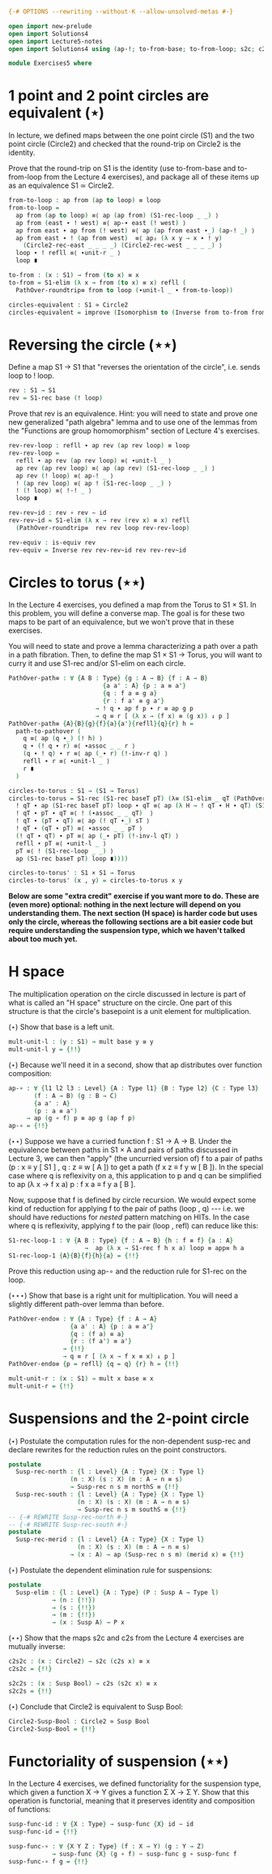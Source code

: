 
```agda
{-# OPTIONS --rewriting --without-K --allow-unsolved-metas #-}

open import new-prelude
open import Solutions4
open import Lecture5-notes
open import Solutions4 using (ap-!; to-from-base; to-from-loop; s2c; c2s; susp-func)

module Exercises5 where
```

# 1 point and 2 point circles are equivalent (⋆)

In lecture, we defined maps between the one point circle (S1) and the
two point circle (Circle2) and checked that the round-trip on Circle2 is
the identity.

Prove that the round-trip on S1 is the identity (use to-from-base
and to-from-loop from the Lecture 4 exercises), and package all of
these items up as an equivalence S1 ≃ Circle2.

```agda
from-to-loop : ap from (ap to loop) ≡ loop
from-to-loop =
  ap from (ap to loop) ≡⟨ ap (ap from) (S1-rec-loop _ _) ⟩
  ap from (east ∙ ! west) ≡⟨ ap-∙ east (! west) ⟩
  ap from east ∙ ap from (! west) ≡⟨ ap (ap from east ∙_) (ap-! _) ⟩
  ap from east ∙ ! (ap from west)  ≡⟨ ap₂ (λ x y → x ∙ ! y)
    (Circle2-rec-east _ _ _ _) (Circle2-rec-west _ _ _ _) ⟩
  loop ∙ ! refll ≡⟨ ∙unit-r _ ⟩
  loop ∎

to-from : (x : S1) → from (to x) ≡ x
to-from = S1-elim (λ x → from (to x) ≡ x) refll (
  PathOver-roundtrip≡ from to loop (∙unit-l _ ∙ from-to-loop))

circles-equivalent : S1 ≃ Circle2
circles-equivalent = improve (Isomorphism to (Inverse from to-from from-to))
```

# Reversing the circle (⋆⋆)

Define a map S1 → S1 that "reverses the orientation of the circle",
i.e. sends loop to ! loop.

```agda
rev : S1 → S1
rev = S1-rec base (! loop)
```

Prove that rev is an equivalence.  Hint: you will need to state and prove
one new generalized "path algebra" lemma and to use one of the lemmas from
the "Functions are group homomorphism" section of Lecture 4's exercises.
```agda
rev-rev-loop : refll ∙ ap rev (ap rev loop) ≡ loop
rev-rev-loop =
  refll ∙ ap rev (ap rev loop) ≡⟨ ∙unit-l _ ⟩
  ap rev (ap rev loop) ≡⟨ ap (ap rev) (S1-rec-loop _ _) ⟩
  ap rev (! loop) ≡⟨ ap-! _ ⟩
  ! (ap rev loop) ≡⟨ ap ! (S1-rec-loop _ _) ⟩
  ! (! loop) ≡⟨ !-! _ ⟩
  loop ∎

rev-rev~id : rev ∘ rev ∼ id
rev-rev~id = S1-elim (λ x → rev (rev x) ≡ x) refll
  (PathOver-roundtrip≡  rev rev loop rev-rev-loop)

rev-equiv : is-equiv rev
rev-equiv = Inverse rev rev-rev~id rev rev-rev~id
```


# Circles to torus (⋆⋆)

In the Lecture 4 exercises, you defined a map from the Torus to S1 × S1.
In this problem, you will define a converse map.  The goal is for these
two maps to be part of an equivalence, but we won't prove that in these
exercises.

You will need to state and prove a lemma characterizing a path over a
path in a path fibration.  Then, to define the map S1 × S1 → Torus, you
will want to curry it and use S1-rec and/or S1-elim on each circle.

```agda
PathOver-path≡ : ∀ {A B : Type} {g : A → B} {f : A → B}
                          {a a' : A} {p : a ≡ a'}
                          {q : f a ≡ g a}
                          {r : f a' ≡ g a'}
                        → ! q ∙ ap f p ∙ r ≡ ap g p
                        → q ≡ r [ (λ x → (f x) ≡ (g x)) ↓ p ]
PathOver-path≡ {A}{B}{g}{f}{a}{a'}{refll}{q}{r} h =
  path-to-pathover (
    q ≡⟨ ap (q ∙_) (! h) ⟩
    q ∙ (! q ∙ r) ≡⟨ ∙assoc _ _ r ⟩
    (q ∙ ! q) ∙ r ≡⟨ ap (_∙ r) (!-inv-r q) ⟩
    refll ∙ r ≡⟨ ∙unit-l _ ⟩
    r ∎
  )

circles-to-torus : S1 → (S1 → Torus)
circles-to-torus = S1-rec (S1-rec baseT pT) (λ≡ (S1-elim _ qT (PathOver-path≡ (
  ! qT ∙ ap (S1-rec baseT pT) loop ∙ qT ≡⟨ ap (λ H → ! qT ∙ H ∙ qT) (S1-rec-loop _ _) ⟩
  ! qT ∙ pT ∙ qT ≡⟨ ! (∙assoc _ _ qT)  ⟩
  ! qT ∙ (pT ∙ qT) ≡⟨ ap (! qT ∙_) sT ⟩
  ! qT ∙ (qT ∙ pT) ≡⟨ ∙assoc _ _ pT ⟩
  (! qT ∙ qT) ∙ pT ≡⟨ ap (_∙ pT) (!-inv-l qT) ⟩
  refll ∙ pT ≡⟨ ∙unit-l _ ⟩
  pT ≡⟨ ! (S1-rec-loop _ _) ⟩
  ap (S1-rec baseT pT) loop ∎))))

circles-to-torus' : S1 × S1 → Torus
circles-to-torus' (x , y) = circles-to-torus x y
```

**Below are some "extra credit" exercise if you want more to do.  These
are (even more) optional: nothing in the next lecture will depend on you
understanding them.  The next section (H space) is harder code but uses
only the circle, whereas the following sections are a bit easier code
but require understanding the suspension type, which we haven't talked
about too much yet.**

# H space

The multiplication operation on the circle discussed in lecture is part
of what is called an "H space" structure on the circle.  One part of
this structure is that the circle's basepoint is a unit element for
multiplication.

(⋆) Show that base is a left unit.
```agda
mult-unit-l : (y : S1) → mult base y ≡ y
mult-unit-l y = {!!}
```

(⋆) Because we'll need it in a second, show that ap distributes over
function composition:
```agda
ap-∘ : ∀ {l1 l2 l3 : Level} {A : Type l1} {B : Type l2} {C : Type l3}
       (f : A → B) (g : B → C)
       {a a' : A}
       (p : a ≡ a')
     → ap (g ∘ f) p ≡ ap g (ap f p)
ap-∘ = {!!}
```

(⋆⋆) Suppose we have a curried function f : S1 → A → B.  Under the
equivalence between paths in S1 × A and pairs of paths discussed in
Lecture 3, we can then "apply" (the uncurried version of) f to a pair of
paths (p : x ≡ y [ S1 ] , q : z ≡ w [ A ]) to get a path (f x z ≡ f y w
[ B ]).  In the special case where q is reflexivity on a, this
application to p and q can be simplified to ap (λ x → f x a) p : f x a ≡
f y a [ B ].

Now, suppose that f is defined by circle recursion.  We would expect
some kind of reduction for applying f to the pair of paths (loop , q) ---
i.e. we should have reductions for *nested* pattern matching on HITs.
In the case where q is reflexivity, applying f to the pair (loop , refl)
can reduce like this:
```agda
S1-rec-loop-1 : ∀ {A B : Type} {f : A → B} {h : f ≡ f} {a : A}
                     →  ap (λ x → S1-rec f h x a) loop ≡ app≡ h a
S1-rec-loop-1 {A}{B}{f}{h}{a} = {!!}
```
Prove this reduction using ap-∘ and the reduction rule for S1-rec on the loop.

(⋆⋆⋆) Show that base is a right unit for multiplication.  You will need
a slightly different path-over lemma than before.

```agda
PathOver-endo≡ : ∀ {A : Type} {f : A → A}
                 {a a' : A} {p : a ≡ a'}
                 {q : (f a) ≡ a}
                 {r : (f a') ≡ a'}
               → {!!}
               → q ≡ r [ (λ x → f x ≡ x) ↓ p ]
PathOver-endo≡ {p = refll} {q = q} {r} h = {!!}

mult-unit-r : (x : S1) → mult x base ≡ x
mult-unit-r = {!!}
```

# Suspensions and the 2-point circle

(⋆) Postulate the computation rules for the non-dependent susp-rec and
declare rewrites for the reduction rules on the point constructors.
```agda
postulate
  Susp-rec-north : {l : Level} {A : Type} {X : Type l}
                 (n : X) (s : X) (m : A → n ≡ s)
                 → Susp-rec n s m northS ≡ {!!}
  Susp-rec-south : {l : Level} {A : Type} {X : Type l}
                   (n : X) (s : X) (m : A → n ≡ s)
                   → Susp-rec n s m southS ≡ {!!}
-- {-# REWRITE Susp-rec-north #-}
-- {-# REWRITE Susp-rec-south #-}
postulate
  Susp-rec-merid : {l : Level} {A : Type} {X : Type l}
                   (n : X) (s : X) (m : A → n ≡ s)
                 → (x : A) → ap (Susp-rec n s m) (merid x) ≡ {!!}
```

(⋆) Postulate the dependent elimination rule for suspensions:

```agda
postulate
  Susp-elim : {l : Level} {A : Type} (P : Susp A → Type l)
            → (n : {!!})
            → (s : {!!})
            → (m : {!!})
            → (x : Susp A) → P x
```

(⋆⋆) Show that the maps s2c and c2s from the Lecture 4 exercises are mutually inverse:

```agda
c2s2c : (x : Circle2) → s2c (c2s x) ≡ x
c2s2c = {!!}

s2c2s : (x : Susp Bool) → c2s (s2c x) ≡ x
s2c2s = {!!}
```

(⋆) Conclude that Circle2 is equivalent to Susp Bool:

```agda
Circle2-Susp-Bool : Circle2 ≃ Susp Bool
Circle2-Susp-Bool = {!!}
```

# Functoriality of suspension (⋆⋆)

In the Lecture 4 exercises, we defined functoriality for the suspension
type, which given a function X → Y gives a function Σ X → Σ Y.  Show
that this operation is functorial, meaning that it preserves identity
and composition of functions:
```agda
susp-func-id : ∀ {X : Type} → susp-func {X} id ∼ id
susp-func-id = {!!}

susp-func-∘ : ∀ {X Y Z : Type} (f : X → Y) (g : Y → Z)
            → susp-func {X} (g ∘ f) ∼ susp-func g ∘ susp-func f
susp-func-∘ f g = {!!}
```
